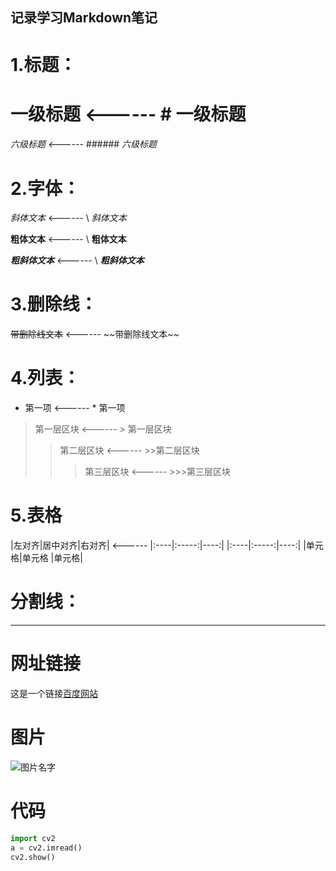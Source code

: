 ## 记录学习Markdown笔记
# 1.标题：
# 一级标题  <------  \# 一级标题
###### 六级标题  <------  \###### 六级标题
# 2.字体：
*斜体文本*  <------  \ *斜体文本*

**粗体文本**  <------  \ **粗体文本**

***粗斜体文本***  <------  \ ***粗斜体文本***
# 3.删除线：
~~带删除线文本~~  <------  \~~带删除线文本~~
# 4.列表：
* 第一项  <------  \* 第一项
> 第一层区块  <------  \> 第一层区块
>>第二层区块  <------  \>>第二层区块
>>>第三层区块  <------  \>>>第三层区块
# 5.表格
|左对齐|居中对齐|右对齐|  <------  \|:----|:-----:|----:|
|:----|:-----:|----:|
|单元格|单元格  |单元格|
# 分割线：
***
# 网址链接
这是一个链接[百度网站](https://www.baidu.com)
# 图片
![图片名字](https://www.zybuluo.com/static/img/logo.png)
# 代码
```python
import cv2
a = cv2.imread()
cv2.show()
```
